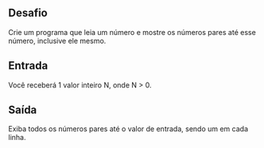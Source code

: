 ## Desafio

Crie um programa que leia um número e mostre os números pares até esse
número, inclusive ele mesmo.

## Entrada

Você receberá 1 valor inteiro N, onde N > 0.

## Saída

Exiba todos os números pares até o valor de entrada, sendo um em cada linha.